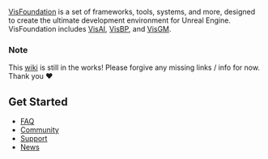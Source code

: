 [VisFoundation](https://www.github.com/) is a set of frameworks, tools, systems, and more, designed to create the ultimate development environment for Unreal Engine. VisFoundation includes [VisAI](https://www.ai.vis-foundation.com), [VisBP](https://www.bp.vis-foundation.com), and [VisGM](https://www.vis-foundation.com). 

### Note
This [wiki](https://github.com/Official-VisFoundation/portal/wiki/) is still in the works! Please forgive any missing links / info for now. Thank you ❤️

## Get Started
- [FAQ](https://github.com/Official-VisFoundation/portal/wiki/FAQ)
- [Community](https://github.com/Official-VisFoundation/portal/wiki/Community)
- [Support](https://github.com/Official-VisFoundation/portal/wiki/Support)
- [News](https://github.com/Official-VisFoundation/portal/wiki/News)
